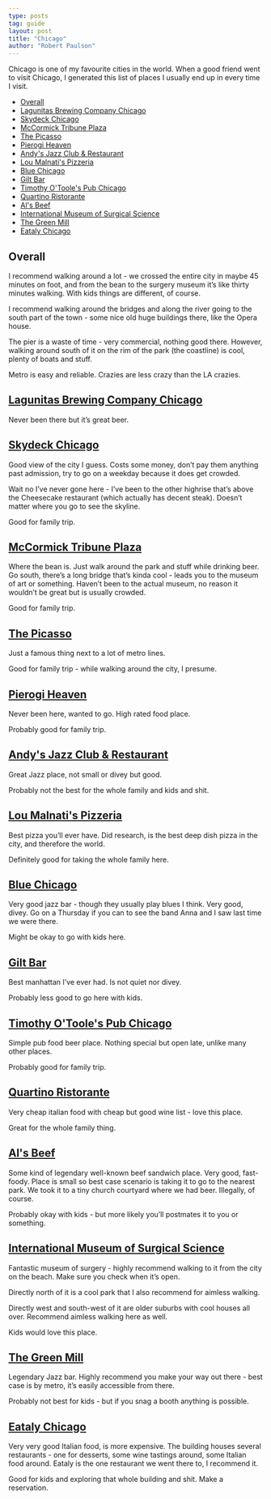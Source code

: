 ```yaml
---
type: posts
tag: guide
layout: post
title: "Chicago"
author: "Robert Paulson"
---
```


Chicago is one of my favourite cities in the world. When a good friend went to visit Chicago, I generated this list of places I usually end up in every time I visit.

<!-- toc -->

- [Overall](#overall)
- [Lagunitas Brewing Company Chicago](#lagunitas-brewing-company-chicago)
- [Skydeck Chicago](#skydeck-chicago)
- [McCormick Tribune Plaza](#mccormick-tribune-plaza)
- [The Picasso](#the-picasso)
- [Pierogi Heaven](#pierogi-heaven)
- [Andy's Jazz Club & Restaurant](#andys-jazz-club--restaurant)
- [Lou Malnati's Pizzeria](#lou-malnatis-pizzeria)
- [Blue Chicago](#blue-chicago)
- [Gilt Bar](#gilt-bar)
- [Timothy O'Toole's Pub Chicago](#timothy-otooles-pub-chicago)
- [Quartino Ristorante](#quartino-ristorante)
- [Al's Beef](#als-beef)
- [International Museum of Surgical Science](#international-museum-of-surgical-science)
- [The Green Mill](#the-green-mill)
- [Eataly Chicago](#eataly-chicago)

<!-- tocstop -->

## Overall

I recommend walking around a lot - we crossed the entire city in maybe 45 minutes on foot, and from the bean to the surgery museum it’s like thirty minutes walking. With kids things are different, of course.

I recommend walking around the bridges and along the river going to the south part of the town - some nice old huge buildings there, like the Opera house.

The pier is a waste of time - very commercial, nothing good there. However, walking around south of it on the rim of the park (the coastline) is cool, plenty of boats and stuff.

Metro is easy and reliable. Crazies are less crazy than the LA crazies.

## [Lagunitas Brewing Company Chicago](https://goo.gl/maps/T1iEesb4aHS6bRxa6)

Never been there but it’s great beer.

## [Skydeck Chicago](https://goo.gl/maps/tjzT6PNn3BWqqoqbA)

Good view of the city I guess. Costs some money, don’t pay them anything past admission, try to go on a weekday because it does get crowded.

Wait no I’ve never gone here - I’ve been to the other highrise that’s above the Cheesecake restaurant (which actually has decent steak). Doesn’t matter where you go to see the skyline.

Good for family trip.

## [McCormick Tribune Plaza](https://goo.gl/maps/tLotWHZgFbvz9BPv6)

Where the bean is. Just walk around the park and stuff while drinking beer. Go south, there’s a long bridge that’s kinda cool - leads you to the museum of art or something. Haven’t been to the actual museum, no reason it wouldn’t be great but is usually crowded.

Good for family trip.

## [The Picasso](https://goo.gl/maps/mmmfNzsN7rfpsK4RA)

Just a famous thing next to a lot of metro lines.

Good for family trip - while walking around the city, I presume.

## [Pierogi Heaven](https://goo.gl/maps/7Pxj6kVSGphMkisA7)

Never been here, wanted to go. High rated food place.

Probably good for family trip.

## [Andy's Jazz Club & Restaurant](https://goo.gl/maps/Qw6A66mwqFmhGjUXA)

Great Jazz place, not small or divey but good.

Probably not the best for the whole family and kids and shit.

## [Lou Malnati's Pizzeria](https://goo.gl/maps/iL1KxWTfKbUW5UtZ6)

Best pizza you’ll ever have. Did research, is the best deep dish pizza in the city, and therefore the world.

Definitely good for taking the whole family here.

## [Blue Chicago](https://goo.gl/maps/55D5W2hruJZRj3hh9)

Very good jazz bar - though they usually play blues I think. Very good, divey. Go on a Thursday if you can to see the band Anna and I saw last time we were there.

Might be okay to go with kids here.

## [Gilt Bar](https://goo.gl/maps/DdLBQZfByx3Eta9E9)

Best manhattan I’ve ever had. Is not quiet nor divey.

Probably less good to go here with kids.

## [Timothy O'Toole's Pub Chicago](https://goo.gl/maps/DqqbjFW6AL9XNZFf9)

Simple pub food beer place. Nothing special but open late, unlike many other places.

Probably good for family trip.

## [Quartino Ristorante](https://goo.gl/maps/v6cBXRaUv48QAT3s7)

Very cheap italian food with cheap but good wine list - love this place.

Great for the whole family thing.

## [Al's Beef](https://goo.gl/maps/HesQNwPR7YVx1XkU6)

Some kind of legendary well-known beef sandwich place. Very good, fast-foody. Place is small so best case scenario is taking it to go to the nearest park. We took it to a tiny church courtyard where we had beer. Illegally, of course.

Probably okay with kids - but more likely you’ll postmates it to you or something.

## [International Museum of Surgical Science](https://goo.gl/maps/HYhxYN1NNiGUp6MAA)

Fantastic museum of surgery - highly recommend walking to it from the city on the beach. Make sure you check when it’s open.

Directly north of it is a cool park that I also recommend for aimless walking.

Directly west and south-west of it are older suburbs with cool houses all over. Recommend aimless walking here as well.

Kids would love this place.

## [The Green Mill](https://goo.gl/maps/hjmEGyzpRSqvWRF78)

Legendary Jazz bar. Highly recommend you make your way out there - best case is by metro, it’s easily accessible from there.

Probably not best for kids - but if you snag a booth anything is possible.

## [Eataly Chicago](https://goo.gl/maps/1hWLXLAbowjjVTm49)

Very very good Italian food, is more expensive. The building houses several restaurants - one for desserts, some wine tastings around, some Italian food around. Eataly is the one restaurant we went there to, I recommend it.

Good for kids and exploring that whole building and shit. Make a reservation.
